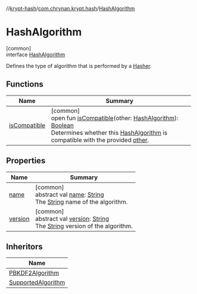 //[krypt-hash](../../../index.md)/[com.chrynan.krypt.hash](../index.md)/[HashAlgorithm](index.md)

# HashAlgorithm

[common]\
interface [HashAlgorithm](index.md)

Defines the type of algorithm that is performed by a [Hasher](../-hasher/index.md).

## Functions

| Name | Summary |
|---|---|
| [isCompatible](is-compatible.md) | [common]<br>open fun [isCompatible](is-compatible.md)(other: [HashAlgorithm](index.md)): [Boolean](https://kotlinlang.org/api/latest/jvm/stdlib/kotlin/-boolean/index.html)<br>Determines whether this [HashAlgorithm](index.md) is compatible with the provided [other](index.md). |

## Properties

| Name | Summary |
|---|---|
| [name](name.md) | [common]<br>abstract val [name](name.md): [String](https://kotlinlang.org/api/latest/jvm/stdlib/kotlin/-string/index.html)<br>The [String](https://kotlinlang.org/api/latest/jvm/stdlib/kotlin/-string/index.html) name of the algorithm. |
| [version](version.md) | [common]<br>abstract val [version](version.md): [String](https://kotlinlang.org/api/latest/jvm/stdlib/kotlin/-string/index.html)<br>The [String](https://kotlinlang.org/api/latest/jvm/stdlib/kotlin/-string/index.html) version of the algorithm. |

## Inheritors

| Name |
|---|
| [PBKDF2Algorithm](../../com.chrynan.krypt.hash.pbkdf/-p-b-k-d-f2-algorithm/index.md) |
| [SupportedAlgorithm](../../com.chrynan.krypt.hash.sha/-s-h-a2-hash-function/-supported-algorithm/index.md) |
